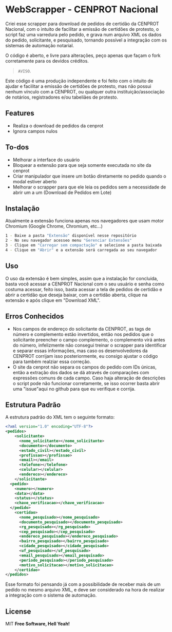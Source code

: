 # WebScrapper - CENPROT Nacional

Criei esse scrapper para download de pedidos de certidão da CENPROT Nacional, com o intuito de facilitar a emissão de certidões de protesto, o script faz uma varredura pelo pedido, e grava num arquivo XML os dados do pedido, solicitante, e pesquisado, tornando possível a integração com os sistemas de automação notarial.

O código é aberto, e livre para alterações, peço apenas que façam o fork corretamente para os devidos créditos.

>  `AVISO`.

Este código é uma produção independente e foi feito com o intuito de ajudar e facilitar a emissão de certidões de protesto, mas não possui nenhum vínculo com a CENPROT, ou qualquer outra instituição/associação de notários, registradores e/ou tabeliães de protesto.

## Features
- Realiza o download de pedidos da cenprot
- Ignora campos nulos

## To-dos
- Melhorar a interface do usuário
- Bloquear a extensão para que seja somente executada no site da cenprot
- Criar manipulador que insere um botão diretamente no pedido quando o modal estiver aberto
- Melhorar o scrapper para que ele leia os pedidos sem a necessidade de abrir um a um (Download de Pedidos em Lote)


## Instalação
Atualmente a extensão funciona apenas nos navegadores que usam motor Chromium (Google Chrome, Chromium, etc...)

```sh
1 - Baixe a pasta "Extensão" disponível nesse repositório
2 - No seu navegador acesseo menu "Gerenciar Extensões"
3 - Clique em "Carregar sem compactação" e selecione a pasta baixada
4 - Clique em "Abrir" e a extensão será carregada ao seu navegador
```

## Uso

O uso da extensão é bem simples, assim que a instalação for concluida, basta você acessar a CENPROT Nacional com o seu usuário e senha como costuma acessar, feito isso, basta acessar a tela de pedidos de certidão e abrir a certidão que deseja baixar, com a certidão aberta, clique na extensão e após clique em "Download XML".

## Erros Conhecidos

- Nos campos de endereço do solicitante da CENPROT, as tags de número e complemento estão invertidos, então nos pedidos que o solicitante preencher o campo complemento, o complemento virá antes do número, infelizmente não consegui treinar o scrapper para identificar e separar essas informações, mas caso os desenvolvedores da CENPROT corrijam isso posteriormente, eu consigo ajustar o código para também realziar essa correção.
- O site da cenprot não separa os campos do pedido com IDs únicas, então a extração dos dados se dá através de comparações com expressões comuns de cada campo. Caso haja alteração de descrições o script pode não funcionar corretamente, se isso ocorrer basta abrir uma "issue"aqui no github para que eu verifique e corrija.

## Estrutura Padrão
A estrutura padrão do XML tem o seguinte formato:

```xml
<?xml version="1.0" encoding="UTF-8"?>
<pedidos>
    <solicitante>
      <nome_solicitante></nome_solicitante>
      <documento></documento>
      <estado_civil></estado_civil>
      <profissao></profissao>
      <email></email>
      <telefone></telefone>
      <celular></celular>
      <endereco></endereco>
    </solicitante>
  <pedido>
    <numero></numero>
    <data></data>
    <status></status>
    <chave_verificacao></chave_verificacao>
  </pedido>
    <certidao>
      <nome_pesquisado></nome_pesquisado>
      <documento_pesquisado></documento_pesquisado>
      <rg_pesquisado></rg_pesquisado>
      <cep_pesquisado></cep_pesquisado>
      <endereco_pesquisado></endereco_pesquisado>
      <bairro_pesquisado></bairro_pesquisado>
      <cidade_pesquisado></cidade_pesquisado>
      <uf_pesquisado></uf_pesquisado>
      <email_pesquisado></email_pesquisado>
      <periodo_pesquisado></periodo_pesquisado>
      <motivo_solicitacao></motivo_solicitacao>
    </certidao>
</pedidos>
```
Esse formato foi pensando já com a possibilidade de receber mais de um pedido no mesmo arquivo XML, e deve ser considerado na hora de realizar a integração com o sistema de automação.

## License
MIT
**Free Software, Hell Yeah!**
